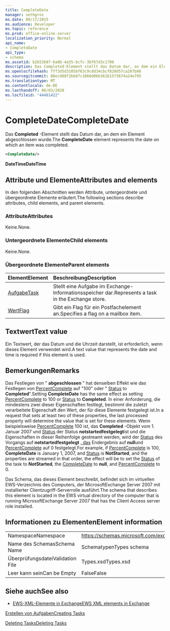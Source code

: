 ```yaml
---
title: CompleteDate
manager: sethgros
ms.date: 09/17/2015
ms.audience: Developer
ms.topic: reference
ms.prod: office-online-server
localization_priority: Normal
api_name:
- CompleteDate
api_type:
- schema
ms.assetid: b2b53b87-6a0b-4a55-bcfc-3bf67d3c1700
description: Das Completed-Element stellt das Datum dar, an dem ein Element abgeschlossen wurde.
ms.openlocfilehash: fff3d5d3105bf63c9cdd34cbcf828d57ca287b86
ms.sourcegitcommit: 88ec988f2bb67c1866d06b361615f3674a24e795
ms.translationtype: MT
ms.contentlocale: de-DE
ms.lasthandoff: 06/03/2020
ms.locfileid: "44461422"
---
```

# <a name="completedate"></a><span data-ttu-id="70833-103">CompleteDate</span><span class="sxs-lookup"><span data-stu-id="70833-103">CompleteDate</span></span>

<span data-ttu-id="70833-104">Das **Completed** -Element stellt das Datum dar, an dem ein Element abgeschlossen wurde.</span><span class="sxs-lookup"><span data-stu-id="70833-104">The **CompleteDate** element represents the date on which an item was completed.</span></span> 
  
```xml
<CompleteDate/>
```

 <span data-ttu-id="70833-105">**DateTime**</span><span class="sxs-lookup"><span data-stu-id="70833-105">**DateTime**</span></span>
## <a name="attributes-and-elements"></a><span data-ttu-id="70833-106">Attribute und Elemente</span><span class="sxs-lookup"><span data-stu-id="70833-106">Attributes and elements</span></span>

<span data-ttu-id="70833-107">In den folgenden Abschnitten werden Attribute, untergeordnete und übergeordnete Elemente erläutert.</span><span class="sxs-lookup"><span data-stu-id="70833-107">The following sections describe attributes, child elements, and parent elements.</span></span>
  
### <a name="attributes"></a><span data-ttu-id="70833-108">Attribute</span><span class="sxs-lookup"><span data-stu-id="70833-108">Attributes</span></span>

<span data-ttu-id="70833-109">Keine.</span><span class="sxs-lookup"><span data-stu-id="70833-109">None.</span></span>
  
### <a name="child-elements"></a><span data-ttu-id="70833-110">Untergeordnete Elemente</span><span class="sxs-lookup"><span data-stu-id="70833-110">Child elements</span></span>

<span data-ttu-id="70833-111">Keine.</span><span class="sxs-lookup"><span data-stu-id="70833-111">None.</span></span>
  
### <a name="parent-elements"></a><span data-ttu-id="70833-112">Übergeordnete Elemente</span><span class="sxs-lookup"><span data-stu-id="70833-112">Parent elements</span></span>

|<span data-ttu-id="70833-113">**Element**</span><span class="sxs-lookup"><span data-stu-id="70833-113">**Element**</span></span>|<span data-ttu-id="70833-114">**Beschreibung**</span><span class="sxs-lookup"><span data-stu-id="70833-114">**Description**</span></span>|
|:-----|:-----|
|[<span data-ttu-id="70833-115">Aufgabe</span><span class="sxs-lookup"><span data-stu-id="70833-115">Task</span></span>](task.md) <br/> |<span data-ttu-id="70833-116">Stellt eine Aufgabe im Exchange-Informationsspeicher dar.</span><span class="sxs-lookup"><span data-stu-id="70833-116">Represents a task in the Exchange store.</span></span>  <br/> |
|[<span data-ttu-id="70833-117">Wert</span><span class="sxs-lookup"><span data-stu-id="70833-117">Flag</span></span>](flag.md) <br/> |<span data-ttu-id="70833-118">Gibt ein Flag für ein Postfachelement an.</span><span class="sxs-lookup"><span data-stu-id="70833-118">Specifies a flag on a mailbox item.</span></span>  <br/> |
   
## <a name="text-value"></a><span data-ttu-id="70833-119">Textwert</span><span class="sxs-lookup"><span data-stu-id="70833-119">Text value</span></span>

<span data-ttu-id="70833-120">Ein Textwert, der das Datum und die Uhrzeit darstellt, ist erforderlich, wenn dieses Element verwendet wird.</span><span class="sxs-lookup"><span data-stu-id="70833-120">A text value that represents the date and time is required if this element is used.</span></span>
  
## <a name="remarks"></a><span data-ttu-id="70833-121">Bemerkungen</span><span class="sxs-lookup"><span data-stu-id="70833-121">Remarks</span></span>

<span data-ttu-id="70833-122">Das Festlegen von " **abgeschlossen** " hat denselben Effekt wie das Festlegen von [PercentComplete](percentcomplete.md) auf "100" oder " [Status](status.md) to **Completed**".</span><span class="sxs-lookup"><span data-stu-id="70833-122">Setting **CompleteDate** has the same effect as setting [PercentComplete](percentcomplete.md) to 100 or [Status](status.md) to **Completed**.</span></span> <span data-ttu-id="70833-123">In einer Anforderung, die mindestens zwei dieser Eigenschaften festlegt, bestimmt die zuletzt verarbeitete Eigenschaft den Wert, der für diese Elemente festgelegt ist.</span><span class="sxs-lookup"><span data-stu-id="70833-123">In a request that sets at least two of these properties, the last processed property will determine the value that is set for these elements.</span></span> <span data-ttu-id="70833-124">Wenn beispielsweise [PercentComplete](percentcomplete.md) 100 ist, das **Completed** -Objekt vom 1. Januar 2007 und [Status](status.md) der Status **notstartedfestgelegt**ist und die Eigenschaften in dieser Reihenfolge gestreamt werden, wird der [Status](status.md) des Vorgangs auf **notstartedfestgelegt** [, das](completedate.md) Endergebnis auf **null**und [PercentComplete](percentcomplete.md) auf 0 festgelegt.</span><span class="sxs-lookup"><span data-stu-id="70833-124">For example, if [PercentComplete](percentcomplete.md) is 100, **CompleteDate** is January 1, 2007, and [Status](status.md) is **NotStarted**, and the properties are streamed in that order, the effect will be to set the [Status](status.md) of the task to **NotStarted**, the [CompleteDate](completedate.md) to **null**, and [PercentComplete](percentcomplete.md) to 0.</span></span> 
  
<span data-ttu-id="70833-125">Das Schema, das dieses Element beschreibt, befindet sich im virtuellen EWS-Verzeichnis des Computers, der MicrosoftExchange Server 2007 mit installierter Clientzugriff-Serverrolle ausführt.</span><span class="sxs-lookup"><span data-stu-id="70833-125">The schema that describes this element is located in the EWS virtual directory of the computer that is running MicrosoftExchange Server 2007 that has the Client Access server role installed.</span></span>
  
## <a name="element-information"></a><span data-ttu-id="70833-126">Informationen zu Elementen</span><span class="sxs-lookup"><span data-stu-id="70833-126">Element information</span></span>

|||
|:-----|:-----|
|<span data-ttu-id="70833-127">Namespace</span><span class="sxs-lookup"><span data-stu-id="70833-127">Namespace</span></span>  <br/> |https://schemas.microsoft.com/exchange/services/2006/types  <br/> |
|<span data-ttu-id="70833-128">Name des Schemas</span><span class="sxs-lookup"><span data-stu-id="70833-128">Schema Name</span></span>  <br/> |<span data-ttu-id="70833-129">Schematypen</span><span class="sxs-lookup"><span data-stu-id="70833-129">Types schema</span></span>  <br/> |
|<span data-ttu-id="70833-130">Überprüfungsdatei</span><span class="sxs-lookup"><span data-stu-id="70833-130">Validation File</span></span>  <br/> |<span data-ttu-id="70833-131">Types.xsd</span><span class="sxs-lookup"><span data-stu-id="70833-131">Types.xsd</span></span>  <br/> |
|<span data-ttu-id="70833-132">Leer kann sein</span><span class="sxs-lookup"><span data-stu-id="70833-132">Can be Empty</span></span>  <br/> |<span data-ttu-id="70833-133">False</span><span class="sxs-lookup"><span data-stu-id="70833-133">False</span></span>  <br/> |
   
## <a name="see-also"></a><span data-ttu-id="70833-134">Siehe auch</span><span class="sxs-lookup"><span data-stu-id="70833-134">See also</span></span>



- [<span data-ttu-id="70833-135">EWS-XML-Elemente in Exchange</span><span class="sxs-lookup"><span data-stu-id="70833-135">EWS XML elements in Exchange</span></span>](ews-xml-elements-in-exchange.md)


[<span data-ttu-id="70833-136">Erstellen von Aufgaben</span><span class="sxs-lookup"><span data-stu-id="70833-136">Creating Tasks</span></span>](https://msdn.microsoft.com/library/0ef97334-e8a0-4f67-a23a-dd9e2bbad49f%28Office.15%29.aspx)
  
[<span data-ttu-id="70833-137">Deleting Tasks</span><span class="sxs-lookup"><span data-stu-id="70833-137">Deleting Tasks</span></span>](https://msdn.microsoft.com/library/a3d7e25f-8a35-4901-b1d9-d31f418ab340%28Office.15%29.aspx)

